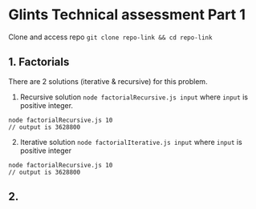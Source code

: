 # Glints Technical assessment Part 1

Clone and access repo
`git clone repo-link && cd repo-link`

## 1. Factorials

There are 2 solutions (iterative & recursive) for this problem.

1. Recursive solution
`node factorialRecursive.js input` where `input` is positive integer.
```
node factorialRecursive.js 10
// output is 3628800
```

2. Iterative solution
`node factorialIterative.js input` where `input` is positive integer
```
node factorialRecursive.js 10
// output is 3628800
```

## 2. 